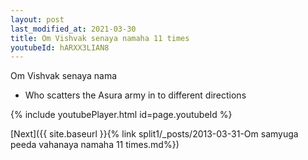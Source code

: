 ```yaml
---
layout: post
last_modified_at: 2021-03-30
title: Om Vishvak senaya namaha 11 times
youtubeId: hARXX3LIAN8
---
```

 
 
Om Vishvak senaya nama 
 
 -  Who scatters the Asura army in to different directions 
 
  
 
  
 
 
 
 
 
 


{% include youtubePlayer.html id=page.youtubeId %}
 
[Next]({{ site.baseurl }}{% link  split1/_posts/2013-03-31-Om samyuga peeda vahanaya namaha 11 times.md%})
 
